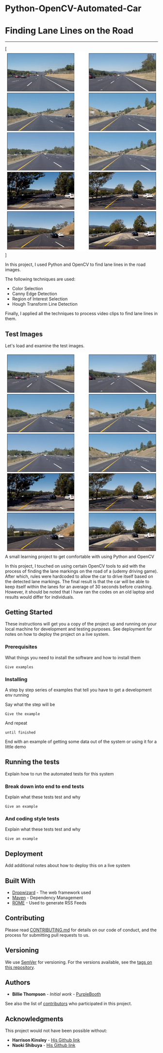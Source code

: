 # Python-OpenCV-Automated-Car
# Finding Lane Lines on the Road
***

[![png](Images/output_6_0.png)]


In this project, I used Python and OpenCV to find lane lines in the road images.  

The following techniques are used:

- Color Selection
- Canny Edge Detection
- Region of Interest Selection
- Hough Transform Line Detection

Finally, I applied all the techniques to process video clips to find lane lines in them.

## Test Images

Let's load and examine the test images.

![png](images/output_6_0.png)
A small learning project to get comfortable with using Python and OpenCV



In this project, I touched on using certain
OpenCV tools to aid with the process of finding the lane markings
on the road of a (udemy driving game). After which, rules were hardcoded to
allow the car to drive itself based on the detected lane markings.
The final result is that the car will be able to keep itself within the lanes for an average of 30 seconds before crashing.
However, it should be noted that I have ran the codes on an old laptop and results would differ for individuals.




## Getting Started

These instructions will get you a copy of the project up and running on your local machine for development and testing purposes. See deployment for notes on how to deploy the project on a live system.

### Prerequisites

What things you need to install the software and how to install them

```
Give examples
```

### Installing

A step by step series of examples that tell you have to get a development env running

Say what the step will be

```
Give the example
```

And repeat

```
until finished
```

End with an example of getting some data out of the system or using it for a little demo

## Running the tests

Explain how to run the automated tests for this system

### Break down into end to end tests

Explain what these tests test and why

```
Give an example
```

### And coding style tests

Explain what these tests test and why

```
Give an example
```

## Deployment

Add additional notes about how to deploy this on a live system

## Built With

* [Dropwizard](http://www.dropwizard.io/1.0.2/docs/) - The web framework used
* [Maven](https://maven.apache.org/) - Dependency Management
* [ROME](https://rometools.github.io/rome/) - Used to generate RSS Feeds

## Contributing

Please read [CONTRIBUTING.md](https://gist.github.com/PurpleBooth/b24679402957c63ec426) for details on our code of conduct, and the process for submitting pull requests to us.

## Versioning

We use [SemVer](http://semver.org/) for versioning. For the versions available, see the [tags on this repository](https://github.com/your/project/tags). 

## Authors

* **Billie Thompson** - *Initial work* - [PurpleBooth](https://github.com/PurpleBooth)

See also the list of [contributors](https://github.com/your/project/contributors) who participated in this project.



## Acknowledgments
This project would not have been possible without:
* **Harrison Kinsley** - [His Github link](https://github.com/Sentdex/)
* **Naoki Shibuya** - [His Github link](https://github.com/naokishibuya)

